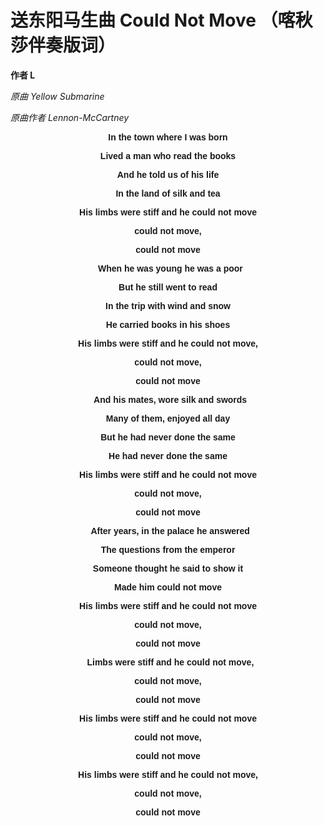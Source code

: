 <head>
	<meta charset="utf-8">
	<meta name="viewport" content="width=device-width,initial-scale=1.0,maximum-scale=1.0,minimum-scale=1.0,user-scalable=no">
</head>

# 送东阳马生曲 Could Not Move （喀秋莎伴奏版词）

__作者 L__

_原曲 Yellow Submarine_

_原曲作者 Lennon-McCartney_

<center style="font-weight: bold;font-family: Georgia, sans-serif;">

In the town where I was born

Lived a man who read the books

And he told us of his life

In the land of silk and tea

His limbs were stiff and he could not move

could not move,

could not move

&nbsp;
When he was young he was a poor

But he still went to read

In the trip with wind and snow

He carried books in his shoes

His limbs were stiff and he could not move,

could not move,

could not move

&nbsp;
And his mates, wore silk and swords

Many of them, enjoyed all day

But he had never done the same

He had never done the same

His limbs were stiff and he could not move

could not move,

could not move

&nbsp;
After years, in the palace he answered

The questions from the emperor

Someone thought he said to show it

Made him could not move

His limbs were stiff and he could not move

could not move,

could not move

&nbsp;
Limbs were stiff and he could not move,

could not move,

could not move

His limbs were stiff and he could not move

could not move,

could not move

His limbs were stiff and he could not move,

could not move,

could not move
</center>
